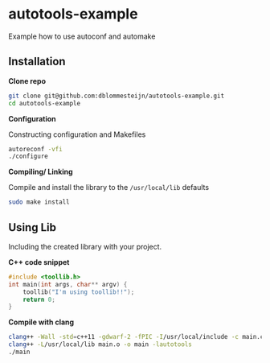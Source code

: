 autotools-example
=================

Example how to use autoconf and automake



## Installation

**Clone repo**

```bash
git clone git@github.com:dblommesteijn/autotools-example.git
cd autotools-example
```

**Configuration**

Constructing configuration and Makefiles

```bash
autoreconf -vfi
./configure
```

**Compiling/ Linking**

Compile and install the library to the `/usr/local/lib` defaults

```bash
sudo make install
```


## Using Lib

Including the created library with your project.

**C++ code snippet**

```cpp
#include <toollib.h>
int main(int args, char** argv) {
	toollib("I'm using toollib!!");	
	return 0;
}
```

**Compile with clang**

```bash
clang++ -Wall -std=c++11 -gdwarf-2 -fPIC -I/usr/local/include -c main.cpp
clang++ -L/usr/local/lib main.o -o main -lautotools
./main
```




